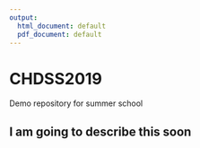 ```yaml
---
output:
  html_document: default
  pdf_document: default
---
```

# CHDSS2019
Demo repository for summer school

## I am going to describe this soon 

